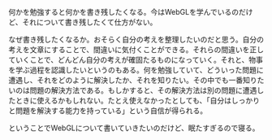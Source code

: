 何かを勉強すると何かを書き残したくなる。今はWebGLを学んでいるのだけど、それについて書き残したくて仕方がない。

なぜ書き残したくなるか。おそらく自分の考えを整理したいのだと思う。自分の考えを文章にすることで、間違いに気付くことができる。それらの間違いを正していくことで、どんどん自分の考えが確固たるものになっていく。それと、物事を学ぶ過程を認識したいというのもある。何を勉強していて、どういった問題に遭遇し、それをどのように解決したか、それを知りたい。その中でも一番知りたいのは問題の解決方法である。もしかすると、その解決方法は別の問題に遭遇したときに使えるかもしれない。たとえ使えなかったとしても、「自分はしっかりと問題を解決する能力を持っている」という自信が得られる。

ということでWebGLについて書いていきたいのだけど、眠たすぎるので寝る。
